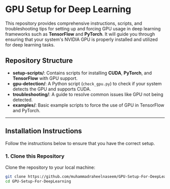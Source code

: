 # GPU Setup for Deep Learning

This repository provides comprehensive instructions, scripts, and troubleshooting tips for setting up and forcing GPU usage in deep learning frameworks such as **TensorFlow** and **PyTorch**. It will guide you through ensuring that your system's NVIDIA GPU is properly installed and utilized for deep learning tasks.

## Repository Structure

- **setup-scripts/**: Contains scripts for installing **CUDA**, **PyTorch**, and **TensorFlow** with GPU support.
- **gpu-detection/**: A Python script (`check_gpu.py`) to check if your system detects the GPU and supports CUDA.
- **troubleshooting/**: A guide to resolve common issues like GPU not being detected.
- **examples/**: Basic example scripts to force the use of GPU in TensorFlow and PyTorch.

---

## Installation Instructions

Follow the instructions below to ensure that you have the correct setup.

### 1. Clone this Repository
Clone the repository to your local machine:

```bash
git clone https://github.com/muhammadraheelnaseem/GPU-Setup-For-DeepLearning.git
cd GPU-Setup-For-DeepLearning

